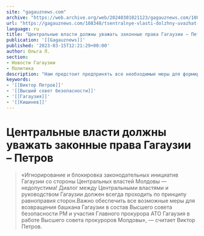 ```yaml
---
site: "gagauznews.com"
archive: "https://web.archive.org/web/20240301021123/gagauznews.com/108348/tsentralnye-vlasti-dolzhny-uvazhat-zakonnye-prava-gagauzii-petrov.html"
url: "https://gagauznews.com/108348/tsentralnye-vlasti-dolzhny-uvazhat-zakonnye-prava-gagauzii-petrov.html"
language: ru
title: "Центральные власти должны уважать законные права Гагаузии – Петров"
publication: '[[Gagauznews]]'
published: '2023-03-15T12:21:29+00:00'
author: Ольга Л.
section:
- Новости Гагаузии
- Политика
description: "Нам предстоит предпринять все необходимые меры для формирования такого диалога с «центром», который обеспечит уважение к законным правам нашей автономии, заявил депутат Народного собрания Гагаузии, председатель общественно-политического движения «Gagauz Halk Birlii», основатель Народного антикризисного штаба (НАШ) Виктор Петров в ходе специальной пресс-конференции, посвященной выдвижения в кандидаты на пост башкана автономии. «Игнорирование и блокировка законодательных инициатив Гагаузии со стороны Центральных властей Молдовы — недопустима! Диалог между Центральными властями и руководством Гагаузии должен всегда проходить по принципу равноправия сторон. Важно обеспечить все возможные меры для возвращения башкана Гагаузии в состав Высшего совета безопасности РМ и участия Главного прокурора АТО Гагаузия в работе […]"
keywords:
- '[[Виктор Петров]]'
- '[[Высший совет безопасности]]'
- '[[Гагаузия]]'
- '[[Кишинев]]'
---
```


# Центральные власти должны уважать законные права Гагаузии – Петров

> «Игнорирование и блокировка законодательных инициатив Гагаузии со стороны Центральных властей Молдовы — недопустима! Диалог между Центральными властями и руководством Гагаузии должен всегда проходить по принципу равноправия сторон.Важно обеспечить все возможные меры для возвращения башкана Гагаузии в состав Высшего совета безопасности РМ и участия Главного прокурора АТО Гагаузия в работе Высшего совета прокуроров Молдовы», — считает Виктор Петров.